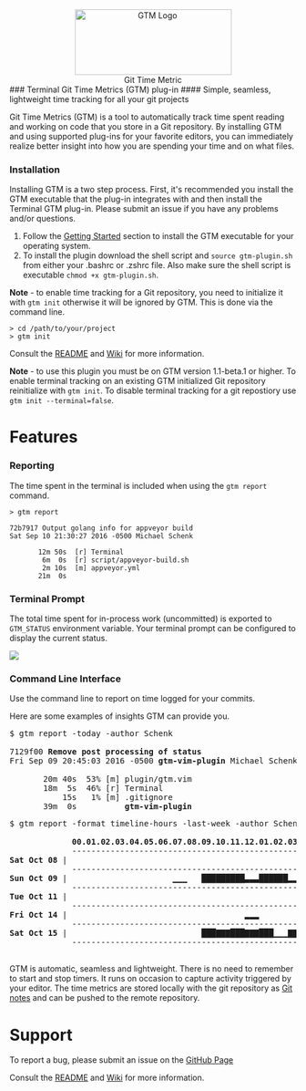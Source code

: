 <div align="center"><img src="https://cloud.githubusercontent.com/assets/630550/19619834/43c460dc-9835-11e6-8652-1c8fff91cf02.png" alt="GTM Logo" height="115" width="275"></div>
<div align="center">Git Time Metric</div>
### Terminal Git Time Metrics (GTM) plug-in
#### Simple, seamless, lightweight time tracking for all your git projects

Git Time Metrics (GTM) is a tool to automatically track time spent reading and working on code that you store in a Git repository. By installing GTM and using supported plug-ins for your favorite editors, you can immediately realize better insight into how you are spending your time and on what files.

### Installation

Installing GTM is a two step process.  First, it's recommended you install the GTM executable that the plug-in integrates with and then install the Terminal GTM plug-in.  Please submit an issue if you have any problems and/or questions.

1. Follow the [Getting Started](https://github.com/git-time-metric/gtm/blob/master/README.md) section to install the GTM executable for your operating system.
2. To install the plugin download the shell script and `source gtm-plugin.sh` from either your .bashrc or .zshrc file. Also make sure the shell script is executable `chmod +x gtm-plugin.sh`.

**Note** - to enable time tracking for a Git repository, you need to initialize it with `gtm init` otherwise it will be ignored by GTM. This is done via the command line.
```
> cd /path/to/your/project
> gtm init
```

Consult the [README](https://github.com/git-time-metric/gtm/blob/master/README.md) and [Wiki](https://github.com/git-time-metric/gtm/wiki) for more information.

**Note** - to use this plugin you must be on GTM version 1.1-beta.1 or higher.  To enable terminal tracking on an existing GTM initialized Git repository reinitialize with `gtm init`. To disable terminal tracking for a git repostiory use `gtm init --terminal=false`. 

# Features

### Reporting

The time spent in the terminal is included when using the `gtm report` command.
```
> gtm report

72b7917 Output golang info for appveyor build
Sat Sep 10 21:30:27 2016 -0500 Michael Schenk

       12m 50s  [r] Terminal
        6m  0s  [r] script/appveyor-build.sh
        2m 10s  [m] appveyor.yml
       21m  0s
```

### Terminal Prompt

The total time spent for in-process work (uncommitted) is exported to `GTM_STATUS` environment variable. Your terminal prompt can be configured to display the current status.

![](https://cloud.githubusercontent.com/assets/630550/18611230/afa8a248-7cf8-11e6-9436-ad5eccbfa500.png)

### Command Line Interface

Use the command line to report on time logged for your commits.

Here are some examples of insights GTM can provide you.

<pre>$ gtm report -today -author Schenk

7129f00 <b>Remove post processing of status</b>
Fri Sep 09 20:45:03 2016 -0500 <b>gtm-vim-plugin</b> Michael Schenk

       20m 40s  53% [m] plugin/gtm.vim
       18m  5s  46% [r] Terminal
           15s   1% [m] .gitignore
       39m  0s          <b>gtm-vim-plugin</b> </pre>

<pre>$ gtm report -format timeline-hours -last-week -author Schenk

             <b>00.01.02.03.04.05.06.07.08.09.10.11.12.01.02.03.04.05.06.07.08.09.10.11.</b>
             ------------------------------------------------------------------------
<b>Sat Oct 08</b> |                                                          ▃▃▃             |       <b>17m  0s</b>
             ------------------------------------------------------------------------
<b>Sun Oct 09</b> |                      ▁▁▁   █████████▃▃▃██████▂▂▂   ▂▂▂                   |    <b>5h 33m  0s</b>
             ------------------------------------------------------------------------
<b>Tue Oct 11</b> |                                                       ▂▂▂         ▂▂▂    |       <b>16m  0s</b>
             ------------------------------------------------------------------------
<b>Fri Oct 14</b> |                                     ▂▂▂                                  |       <b>13m  0s</b>
             ------------------------------------------------------------------------
<b>Sat Oct 15</b> |                            ███▇▇▇███▇▇▇███▁▁▁▇▇▇▂▂▂▁▁▁▃▃▃▆▆▆███▇▇▇       |    <b>8h 11m  0s</b>
             ------------------------------------------------------------------------
                                                                                          <b>14h 30m  0s</b> </pre>

GTM is automatic, seamless and lightweight.  There is no need to remember to start and stop timers.  It runs on occasion to capture activity triggered by your editor.  The time metrics are stored locally with the git repository as [Git notes](https://git-scm.com/docs/git-notes) and can be pushed to the remote repository. 

# Support

To report a bug, please submit an issue on the [GitHub Page](https://github.com/git-time-metric/gtm-vim-plugin/issues)

Consult the [README](https://github.com/git-time-metric/gtm/blob/master/README.md) and [Wiki](https://github.com/git-time-metric/gtm/wiki) for more information.
